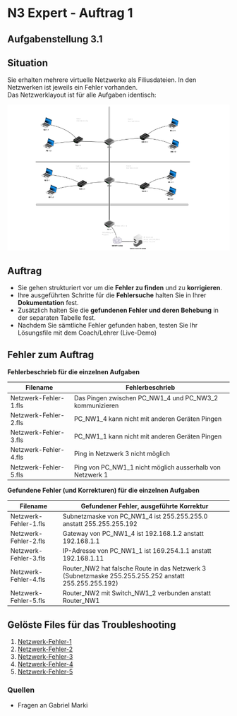 # N3 Expert - Auftrag 1


## Aufgabenstellung 3.1

## Situation

Sie erhalten mehrere virtuelle Netzwerke als Filiusdateien. In den Netzwerken ist jeweils ein Fehler vorhanden.  
Das Netzwerklayout ist für alle Aufgaben identisch:

![Netzwerkplan](https://github.com/erionreci-5/M129/blob/main/Bilder/netzwerk_800.png)

## Auftrag

-   Sie gehen strukturiert vor um die **Fehler zu finden** und zu
    **korrigieren**.
-   Ihre ausgeführten Schritte für die **Fehlersuche** halten Sie in Ihrer **Dokumentation** fest.
-   Zusätzlich halten Sie die **gefundenen Fehler und deren Behebung** in der separaten Tabelle fest.
- Nachdem Sie sämtliche Fehler gefunden haben, testen Sie Ihr Lösungsfile mit dem Coach/Lehrer (Live-Demo)


## Fehler zum Auftrag 

**Fehlerbeschrieb für die einzelnen Aufgaben**

| **Filename**          | **Fehlerbeschrieb** |
|-----------------------|-----------------------------------------------------------|
| Netzwerk-Fehler-1.fls | Das Pingen zwischen PC_NW1_4 und PC_NW3_2 kommunizieren   |
| Netzwerk-Fehler-2.fls | PC_NW1_4 kann nicht mit anderen Geräten Pingen            |
| Netzwerk-Fehler-3.fls | PC_NW1_1 kann nicht mit anderen Geräten Pingen            |
| Netzwerk-Fehler-4.fls | Ping in Netzwerk 3 nicht möglich                          |
| Netzwerk-Fehler-5.fls | Ping von PC_NW1_1 nicht möglich ausserhalb von Netzwerk 1 |


**Gefundene Fehler (und Korrekturen) für die einzelnen Aufgaben**

| **Filename**          | **Gefundener Fehler, ausgeführte Korrektur**    |
|-----------------------|-------------------------------------------------------------------------------------------------------|
| Netzwerk-Fehler-1.fls | Subnetzmaske von PC_NW1_4 ist 255.255.255.0 anstatt 255.255.255.192                                   |
| Netzwerk-Fehler-2.fls | Gateway von PC_NW1_4 ist 192.168.1.2 anstatt 192.168.1.1                                              |
| Netzwerk-Fehler-3.fls | IP-Adresse von PC_NW1_1 ist 169.254.1.1 anstatt 192.168.1.11                                          |
| Netzwerk-Fehler-4.fls | Router_NW2 hat falsche Route in das Netzwerk 3 (Subnetzmaske 255.255.255.252 anstatt 255.255.255.192) |
| Netzwerk-Fehler-5.fls | Router_NW2 mit Switch_NW1_2 verbunden anstatt Router_NW1                                              |


## Gelöste Files für das Troubleshooting

1. [Netzwerk-Fehler-1](https://github.com/erionreci-5/M129/blob/main/Bilder/Netzwerk-Fehler-1-gel%C3%B6st.fls)
2. [Netzwerk-Fehler-2](https://github.com/erionreci-5/M129/blob/main/Bilder/Netzwerk-Fehler-2-gel%C3%B6st.fls)
3. [Netzwerk-Fehler-3](https://github.com/erionreci-5/M129/blob/main/Bilder/Netzwerk-Fehler-3-gel%C3%B6st.fls)
4. [Netzwerk-Fehler-4](https://github.com/erionreci-5/M129/blob/main/Bilder/Netzwerk-Fehler-4-gel%C3%B6st.fls)
5. [Netzwerk-Fehler-5](https://github.com/erionreci-5/M129/blob/main/Bilder/Netzwerk-Fehler-5-gel%C3%B6st.fls)

### Quellen
- Fragen an Gabriel Marki
